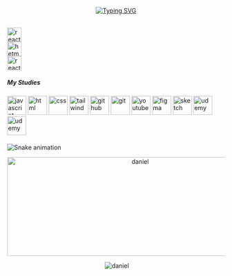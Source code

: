 

<p align="center">
<a href="https://git.io/typing-svg"><img src="https://readme-typing-svg.herokuapp.com?font=Fira+Code&weight=900&size=39&pause=1000&color=6CF75B&center=true&width=435&lines=I+am+Luntras+Daniel+;Web+Developer" alt="Typing SVG" /></a>
<br>
<br>

  

<a href="https://twitter.com/luntras1" target="_blank"><img src="https://www.vectorlogo.zone/logos/twitter/twitter-official.svg" alt="react-ui-kit.com" height="33" width="33" /></a>
<br>
<a href="https://www.linkedin.com/in/dani-luntras-13795b19a/" ><img src="https://www.vectorlogo.zone/logos/linkedin/linkedin-tile.svg" alt="hetmann" height="33" width="33" /></a>
<br>
<a href="https://www.instagram.com/luntras_deniel99/" target="_blank"><img src="https://www.vectorlogo.zone/logos/instagram/instagram-icon.svg" alt="react-ui-kit.com" height="33" width="33" /></a>








#####                                                                     My Studies
<p align="left">

<img src="https://www.vectorlogo.zone/logos/javascript/javascript-icon.svg" alt="javascript" width="44" height="44"/>
<img src="https://www.vectorlogo.zone/logos/w3_html5/w3_html5-icon.svg" alt="html" width="44" height="44"/>
<img src="https://www.vectorlogo.zone/logos/w3_css/w3_css-icon.svg" alt="css" width="44" height="44"/>
<img src="https://www.vectorlogo.zone/logos/tailwindcss/tailwindcss-icon.svg" alt="tailwind" width="44" height="44"/>
<img src="https://www.vectorlogo.zone/logos/github/github-icon.svg" alt="github" width="44" height="44"/>
<img src="https://www.vectorlogo.zone/logos/git-scm/git-scm-icon.svg" alt="git" width="44" height="44"/>
<img src="https://www.vectorlogo.zone/logos/youtube/youtube-icon.svg" alt="youtube" width="44" height="44"/>
<img src="https://www.vectorlogo.zone/logos/figma/figma-icon.svg" alt="figma" width="44" height="44"/>
<img src="https://www.vectorlogo.zone/logos/sketchapp/sketchapp-icon.svg" alt="sketch" width="44" height="44"/>
<img src="https://www.vectorlogo.zone/logos/udemy/udemy-icon.svg" alt="udemy" width="44" height="44"/>
  <img src="https://svg2raster.fileformat.info/vlz.jsp?svg=%2Flogos%2Freactjs%2Freactjs-icon.svg" alt="udemy" width="44" height="44"/>
  
  
  
  
</p>

#### 
![Snake animation](https://github.com/thepiyushmalhotra/thepiyushmalhotra/blob/output/github-contribution-grid-snake.svg)



<p align="center"  ><img height="230"  width="600" src="https://github-readme-stats.vercel.app/api/top-langs/?username=DANIELluntras&layout=compact&hide=html" alt="daniel"/></p>

<p align="center">&nbsp;<img  src="https://github-readme-stats.vercel.app/api?username=DANIELluntras&show_icons=true" alt="daniel"/>

</p>






